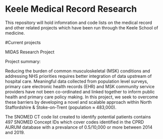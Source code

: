 # Keele Medical Record Research

This repository will hold infomration and code lists on the medical record and other related projects which have been run through the Keele School of medicine.

#Current projects

MIDAS Research Project

Project summary:   

Reducing the burden of common musculoskeletal (MSK) conditions and addressing NHS priorities requires better integration of data upstream of hospital care. Meaningful data collected from population level surveys, primary care electronic health records (EHR) and MSK community service providers have not been co-ordinated and linked together to inform public health and primary care policy making. In this project, we seek to overcome these barriers by developing a novel and scalable approach within North Staffordshire & Stoke-on-Trent (population ≈ 483,000).  

The SNOMED CT code list created to identify potential patients contains 497 SNOMED Concept IDs which cover codes identified in the CPRD AURUM database with a prevalance of 0.5/10,000 or more between 2014 and 2019.
